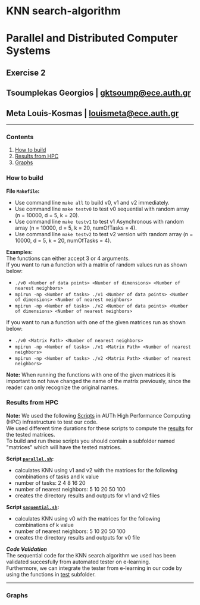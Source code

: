 # KNN search-algorithm
# **Parallel and Distributed Computer Systems**  
## **Exercise 2**
## Tsoumplekas Georgios | gktsoump@ece.auth.gr  <br />
## Meta Louis-Kosmas    | louismeta@ece.auth.gr <br />

---
### Contents
   1. [How to build](#1)
   2. [Results from HPC](#2)
   3. [Graphs](#3)
   
<a name="1"></a>
### **How to build**  

**File ```Makefile```:**  
   + Use command line ```make all``` to build v0, v1 and v2 immediately.
   + Use command line ```make testv0``` to test v0 sequential with random array (n = 10000, d = 5, k = 20). 
   + Use command line ```make testv1``` to test v1 Asynchronous with random array (n = 10000, d = 5, k = 20, numOfTasks = 4).
   + Use command line ```make testv2``` to test v2 version with random array (n = 10000, d = 5, k = 20, numOfTasks = 4).
   
**Examples:**  
The functions can either accept 3 or 4 arguments.  
If you want to run a function with a matrix of random values run as shown below:
   + ```./v0 <Number of data points> <Number of dimensions> <Number of nearest neighbors> ```  
   + ```mpirun -np <Number of tasks> ./v1 <Number of data points> <Number of dimensions> <Number of nearest neighbors> ```  
   + ```mpirun -np <Number of tasks> ./v2 <Number of data points> <Number of dimensions> <Number of nearest neighbors> ```  

If you want to run a function with one of the given matrices run as shown below:
   + ```./v0 <Matrix Path> <Number of nearest neighbors> ```   
   + ``` mpirun -np <Number of tasks> ./v1 <Matrix Path> <Number of nearest neighbors> ```
   + ``` mpirun -np <Number of tasks> ./v2 <Matrix Path> <Number of nearest neighbors> ```
   
**Note:** When running the functions with one of the given matrices it is important to not have changed the name of the matrix previously, since the reader can only
recognize the original names.


<a name="2"></a>
### **Results from HPC** 

**Note:** We used the following [Scripts](https://github.com/lkmeta/KNN-search-algorithm/tree/main/bash%20scripts) in AUTh High Performance Computing (HPC) infrastructure to test our code.  
We used different time durations for these scripts to compute the [results](https://github.com/lkmeta/KNN-search-algorithm/tree/main/results) for the tested matrices.  
To build and run these scripts you should contain a subfolder named "matrices" which will have the tested matrices.  

**Script [```parallel.sh```](https://github.com/lkmeta/KNN-search-algorithm/blob/main/bash%20scripts/parallel.sh):**
   + calculates KNN using v1 and v2 with the matrices for the following combinations of tasks and k value
   + number of tasks: 2 4 8 16 20 
   + number of nearest neighbors: 5 10 20 50 100
   + creates the directory results and outputs for v1 and v2 files

**Script [```sequential.sh```](https://github.com/lkmeta/KNN-search-algorithm/blob/main/bash%20scripts/sequential.sh):**
   + calculates KNN using v0 with the matrices for the following combinations of k value
   + number of nearest neighbors: 5 10 20 50 100
   + creates the directory results and outputs for v0 file


**_Code Validation_**  
The sequential code for the KNN search algorithm we used has been validated succesfully from automated tester on e-learning.  
Furthermore, we can integrate the tester from e-learning in our code by using the functions in [test](https://github.com/lkmeta/KNN-search-algorithm/tree/main/test) subfolder.
 
---
<a name="3"></a>
### **Graphs** 


